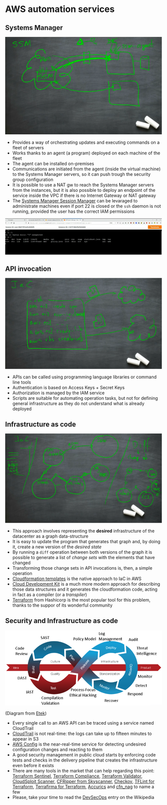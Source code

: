  # AWS automation services

 ## Systems Manager

![SSM diagram](ssm.png)

 * Provides a way of orchestrating updates and executing commands on a fleet of servers
 * Works thanks to an agent (a program) deployed on each machine of the fleet
 * The agent can be installed on-premises
 * Communications are initiated from the agent (inside the virtual machine) to the Systems Manager servers, so it can push trough the security group configuration
 * It is possible to use a NAT gw to reach the Systems Manager servers from the instances, but it is also possible to deploy an endpoint of the service inside the VPC if there is no Internet Gateway or NAT gateway
* The [Systems Manager Session Manager](https://docs.aws.amazon.com/systems-manager/latest/userguide/session-manager.html) can be levaraged to administrate machines even if port 22 is closed or the `ssh` daemon is not running, provided the user has the correct IAM permissions

![Session Manager](ssm-session-manager.png)

## API invocation

![Script example](scripts.png)

* APIs can be called using programming language libraries or command line tools
* Authentication is based on Access Keys + Secret Keys
* Authorization is managed by the IAM service
* Scripts are suitable for automating operation tasks, but not for defining general infrastructure as they do not understand what is already deployed

## Infrastructure as code

![Graphs diagram](graphs.png)

* This approach involves representing the **desired** infrastructure of the datacenter as a graph data-structure
* It is easy to update the program that generates that graph and, by doing it, create a new version of the *desired state*
* By running a `diff` operation between both versions of the graph it is possible to generate a list of *change sets* with the elements that have changed
* Transforming those change sets in API invocations is, then, a simple operation
* [Cloudformation templates](https://docs.aws.amazon.com/AWSCloudFormation/latest/UserGuide/template-anatomy.html) is the native approach to IaC in AWS
* [Cloud Development Kit](https://docs.aws.amazon.com/cdk/latest/guide/home.html) is a much more modern approach for describing those data structures and it generates the cloudformation code, acting in fact as a compiler (or a *transpiler*)
* [Terraform](https://www.terraform.io/) from Hashicorp is the most popular tool for this problem, thanks to the suppor of its wonderful community

## Security and Infrastructure as code

![DevSecOps stages](devsecops.png)

(Diagram from [Etek](https://etek.com/devsecops/))

* Every single call to an AWS API can be traced using a service named CloudTrail
* [CloudTrail](https://aws.amazon.com/cloudtrail/?nc1=h_ls) is not real-time: the logs can take up to fifteen minutes to appear in S3
* [AWS Config](https://aws.amazon.com/config/?nc1=h_ls) is the near-real-time service for detecting undesired configuration changes and reacting to them
* A good security management in public cloud starts by enforcing code tests and checks in the delivery pipeline that creates the infrastructure even before it exists
* There are many tools in the market that can help regarding this point: [Terraform Sentinel](https://www.terraform.io/docs/cloud/sentinel/index.html), [Terraform Compliance](https://github.com/eerkunt/terraform-compliance), [Terraform Validator](https://github.com/GoogleCloudPlatform/terraform-validator), [CloudSploit Scanner](https://cloudsploit.com/cloudformation), [CFRipper from Skyscanner](https://medium.com/@SkyscannerEng/cfripper-a-static-code-analysis-tool-for-cloudformation-scripts-6ffb6b363446), [Checkov](https://www.checkov.io), [TFLint for Terraform](https://github.com/terraform-linters/tflint), [Terrafirma for Terraform](https://github.com/wayfair/terrafirma), [Accurics](https://www.accurics.com/products/accurics/#platform-capabilities/) and [cfn_nag](https://github.com/stelligent/cfn_nag) to name a few
* Please, take your time to read the [DevSecOps](https://en.wikipedia.org/wiki/DevOps) entry on the Wikipedia
